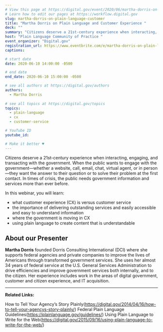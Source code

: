 ```yaml
---
# View this page at https://digital.gov/event/2020/06/martha-dorris-on-plain-language-customer
# Learn how to edit our pages at https://workflow.digital.gov
slug: martha-dorris-on-plain-language-customer
title: "Martha Dorris on Plain Language and Customer Experience "
deck: ""
summary: "Citizens deserve a 21st-century experience when interacting, engaging, and transacting with the government. They also deserve plain language."
host: "Plain Language Community of Practice "
event_organizer: "Digital.gov"
registration_url: https://www.eventbrite.com/e/martha-dorris-on-plain-language-and-customer-experience-registration-104337771082
captions: 

# start date
date: 2020-06-10 14:00:00 -0500

# end date
end_date: 2020-06-10 15:00:00 -0500

# see all authors at https://digital.gov/authors
authors: 
  - Martha Dorris
  
# see all topics at https://digital.gov/topics
topics: 
  - plain-language
  - cx
  - customer-service

# YouTube ID
youtube_id: 

# Make it better ♥
---
```


Citizens deserve a 21st-century experience when interacting, engaging, and transacting with the government. When the public wants to engage with the government—whether a website, call, email, chat, virtual agent, or in person—they want the answer to their question or to solve their problem at the first contact. In times of crisis, the public needs government information and services more than ever before. 
 
In this webinar, you will learn: 

- what customer experience (CX) is versus customer service
- the importance of delivering outstanding services and easily accessible and easy to understand information 
- where the government is moving in CX
- using plain language to create content that is understandable

## About our Presenter

**Martha Dorris** founded Dorris Consulting International (DCI) where she supports federal agencies and private companies to improve the lives of Americans through transformed government services. She uses her almost 34 years of federal service at the U.S. General Services Administration to drive efficiencies and improve government services both internally, and to the citizen. Her experience includes work in the areas of digital government, customer and citizen experience, and IT acquisition.

---

**Related Links:**

How to Tell Your Agency’s Story Plainly(https://digital.gov/2014/04/16/how-to-tell-your-agencys-story-plainly/) 
Federal Plain Language Guidelines(https://plainlanguage.gov/guidelines/)
Using Plain Language to Write for the Web(https://digital.gov/2015/09/16/using-plain-language-to-write-for-the-web/)


